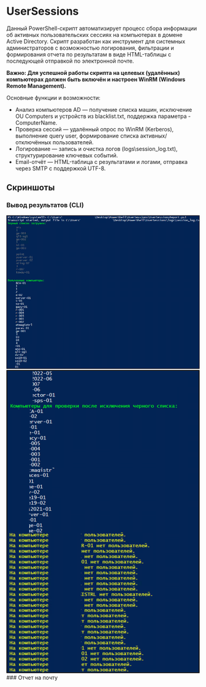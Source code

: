 # UserSessions
Данный PowerShell-скрипт автоматизирует процесс сбора информации об активных пользовательских сессиях на компьютерах в домене Active Directory. 
Скрипт разработан как инструмент для системных администраторов с возможностью логирования, фильтрации и формирования отчета по результатам в виде HTML-таблицы с последующей отправкой по электронной почте.

<b>Важно: Для успешной работы скрипта на целевых (удалённых) компьютерах должен быть включён и настроен WinRM (Windows Remote Management).</b>

Основные функции и возможности:
- Анализ компьютеров AD — получение списка машин, исключение OU Computers и устройств из blacklist.txt, поддержка параметра -ComputerName.
- Проверка сессий — удалённый опрос по WinRM (Kerberos), выполнение query user, формирование списка активных/отключённых пользователей.
- Логирование — запись и очистка логов (logs\session_log.txt), структурирование ключевых событий.
- Email-отчёт — HTML-таблица с результатами и логами, отправка через SMTP с поддержкой UTF-8.

## Скриншоты

### Вывод результатов (CLI)
<img src="screens/sc1.png">
<img src="screens/sc2.png">
### Отчет на почту 
